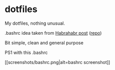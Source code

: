 # dotfiles
My dotfiles, nothing unusual.

.bashrc idea taken from [Habrahabr post](https://habrahabr.ru/company/mailru/blog/145008/)
([repo](https://github.com/dreadatour/dotfiles/blob/master/.bash_profile))

Bit simple, clean and general purpose

PS1 with this .bashrc

[[screenshots/bashrc.png|alt=bashrc screenshot]]

